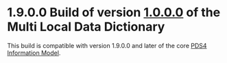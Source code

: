 # 1.9.0.0 Build of version [1.0.0.0](../../../src/1.0.0.0) of the Multi Local Data Dictionary

This build is compatible with version 1.9.0.0 and later of the core [PDS4 Information Model](https://pds.nasa.gov/pds4/doc/im/).